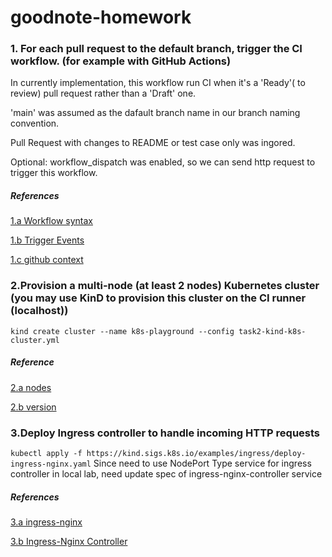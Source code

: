 # goodnote-homework



### 1. For each pull request to the default branch, trigger the CI workflow. (for example with GitHub Actions)

In currently implementation, this workflow run CI when it's a 'Ready'( to review) pull request rather than a 'Draft' one.

'main'  was assumed as the dafault branch name in our branch naming convention.

Pull Request with changes to README or test case only was ingored.

Optional: workflow_dispatch was enabled, so we can send http request to trigger this workflow. 

##### References
[1.a Workflow syntax](https://docs.github.com/en/actions/reference/workflows-and-actions/workflow-syntax)

[1.b Trigger Events](https://docs.github.com/en/actions/reference/workflows-and-actions/workflow-syntax)

[1.c github context](https://docs.github.com/en/actions/reference/workflows-and-actions/contexts?versionId=free-pro-team%40latest&productId=actions&restPage=reference%2Cworkflows-and-actions%2Cevents-that-trigger-workflows#github-context)

### 2.Provision a multi-node (at least 2 nodes) Kubernetes cluster (you may use KinD to provision this cluster on the CI runner (localhost))

```kind create cluster --name k8s-playground --config task2-kind-k8s-cluster.yml```

##### Reference
[2.a nodes](https://kind.sigs.k8s.io/docs/user/configuration/#nodes)

[2.b version](https://kind.sigs.k8s.io/docs/user/configuration/#kubernetes-version)

### 3.Deploy Ingress controller to handle incoming HTTP requests

```kubectl apply -f https://kind.sigs.k8s.io/examples/ingress/deploy-ingress-nginx.yaml```
Since need to use NodePort Type service for ingress controller in local lab, need update spec of ingress-nginx-controller service

##### References
[3.a ingress-nginx](https://github.com/kubernetes/ingress-nginx)

[3.b Ingress-Nginx Controller](https://kubernetes.github.io/ingress-nginx/)